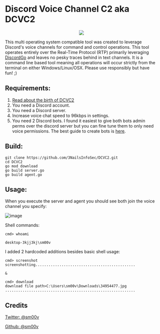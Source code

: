# Discord Voice Channel C2 aka DCVC2
<p align="center">
  <img src="https://user-images.githubusercontent.com/34954477/234471867-71268973-ca35-472c-aca6-bc4142d04ed5.png">
</p>

This multi operating system compatible tool was created to leverage Discord's voice channels for command and control operations. This tool operates entirely over the Real-Time Protocol (RTP) primarily leveraging <a href ="https://stealthbits.com/stealthaudit-for-active-directory-product/(https://github.com/bwmarrin/discordgo)">DiscordGo</a> and leaves no pesky traces behind in text channels. It is a command line based tool meaning all operations will occur strictly from the terminal on either Windows/Linux/OSX. Please use responsibly but have fun! ;)

## Requirements:
1. <a href ="https://www.3nailsinfosec.com/post/using-discord-s-voice-channel-for-c2-operations">Read about the birth of DCVC2</a>
2. You need a Discord account.
3. You need a Discord server.
4. Increase voice chat speed to 96kbps in settings.
5. You need 2 Discord bots. I found it easiest to give both bots admin perms over the discord server but you can fine tune them to only need voice permissions. The best guide to create bots is <a href ="https://discordpy.readthedocs.io/en/stable/discord.html">here</a>.

## Build:
```
git clone https://github.com/3NailsInfoSec/DCVC2.git
cd DCVC2
go mod download
go build server.go
go build agent.go
```
## Usage: 
When you execute the server and agent you should see both join the voice channel you specify:

![image](https://user-images.githubusercontent.com/34954477/234415119-662ecfb1-b38e-4a58-839b-3718f9017333.png)

Shell commands:
```
cmd> whoami

desktop-3kjj3kj\sm00v
```
I added 2 hardcoded additions besides basic shell usage:
```
cmd> screenshot
screenshotting..............................................

&

cmd> download
download file path>C:\Users\sm00v\Downloads\34954477.jpg
............................................................
```
## Credits
<a href ="https://twitter.com/sm00v">Twitter: @sm00v</a>

<a href ="https://github.com/sm00v">Github: @sm00v</a>
